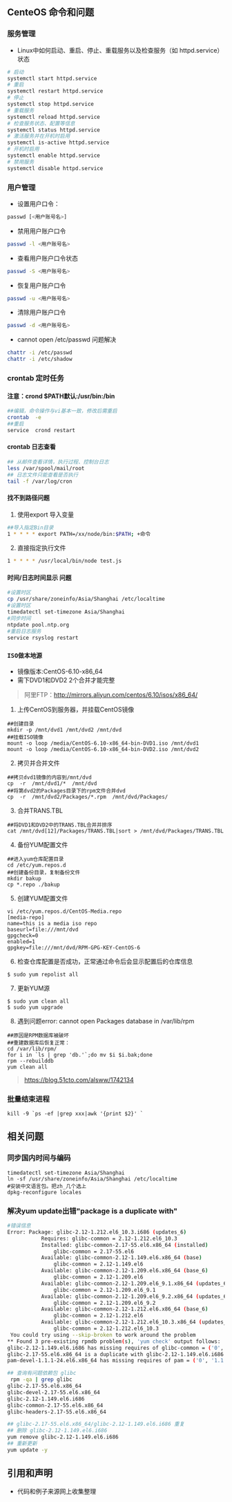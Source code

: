 ## CenteOS 命令和问题
### 服务管理
- Linux中如何启动、重启、停止、重载服务以及检查服务（如 httpd.service）状态 
```bash
# 启动
systemctl start httpd.service
# 重启
systemctl restart httpd.service
# 停止
systemctl stop httpd.service
# 重载服务
systemctl reload httpd.service
# 检查服务状态、配置等信息
systemctl status httpd.service
# 激活服务并在开机时启用
systemctl is-active httpd.service
# 开机时启用
systemctl enable httpd.service
# 禁用服务
systemctl disable httpd.service
```

### 用户管理

- 设置用户口令：
```bash
passwd [<用户账号名>]
```

- 禁用用户账户口令
```bash
passwd -l <用户账号名>
```

- 查看用户账户口令状态
```bash
passwd -S <用户账号名>
```

- 恢复用户账户口令
```bash
passwd -u <用户账号名>
```

- 清除用户账户口令
```bash
passwd -d <用户账号名>
```

- cannot open /etc/passwd 问题解决
```bash
chattr -i /etc/passwd
chattr -i /etc/shadow
```

### crontab 定时任务
#### 注意：crond $PATH默认:/usr/bin:/bin
```bash
##编辑，命令操作与vi基本一致，修改后需重启
crontab  -e
##重启
service  crond restart
```

#### crontab 日志查看
```bash
## 从邮件查看详情，执行过程、控制台日志
less /var/spool/mail/root
## 日志文件只能查看是否执行
tail -f /var/log/cron
```

#### 找不到路径问题
1. 使用export 导入变量
```bash
##导入指定Bin目录
1 * * * * export PATH=/xx/node/bin:$PATH; +命令
```

2. 直接指定执行文件
```bash
1 * * * * /usr/local/bin/node test.js
```

#### 时间/日志时间显示 问题
```bash
#设置时区
cp /usr/share/zoneinfo/Asia/Shanghai /etc/localtime
#设置时区
timedatectl set-timezone Asia/Shanghai
#同步时间
ntpdate pool.ntp.org
#重启日志服务
service rsyslog restart
```

###  `ISO做本地源`
- 镜像版本:CentOS-6.10-x86_64
- 需下DVD1和DVD2 2个合并才能完整
>阿里FTP：http://mirrors.aliyun.com/centos/6.10/isos/x86_64/

1. 上传CentOS到服务器，并挂载CentOS镜像
```shell
##创建目录
mkdir -p /mnt/dvd1 /mnt/dvd2 /mnt/dvd
##挂载ISO镜像
mount -o loop /media/CentOS-6.10-x86_64-bin-DVD1.iso /mnt/dvd1
mount -o loop /media/CentOS-6.10-x86_64-bin-DVD2.iso /mnt/dvd2
```

2. 拷贝并合并文件
```shell
##拷贝dvd1镜像的内容到/mnt/dvd
cp  -r  /mnt/dvd1/*  /mnt/dvd
##将第dvd2的Packages目录下的rpm文件合并dvd
cp  -r  /mnt/dvd2/Packages/*.rpm  /mnt/dvd/Packages/
```

3. 合并TRANS.TBL
```shell
##将DVD1和DVD2中的TRANS.TBL合并并排序
cat /mnt/dvd[12]/Packages/TRANS.TBL|sort > /mnt/dvd/Packages/TRANS.TBL
```

4. 备份YUM配置文件
```shell
##进入yum仓库配置目录
cd /etc/yum.repos.d
##创建备份目录，复制备份文件
mkdir bakup
cp *.repo ./bakup
```

5. 创建YUM配置文件
```shell
vi /etc/yum.repos.d/CentOS-Media.repo
[media-repo]
name=this is a media iso repo
baseurl=file:///mnt/dvd
gpgcheck=0
enabled=1
gpgkey=file:///mnt/dvd/RPM-GPG-KEY-CentOS-6
```

6. 检查仓库配置是否成功，正常通过命令后会显示配置后的仓库信息
```shell
$ sudo yum repolist all
```

7. 更新YUM源
```shell
$ sudo yum clean all
$ sudo yum upgrade
```
8. 遇到问题error: cannot open Packages database in /var/lib/rpm
```shell
##原因是RPM数据库被破坏
##重建数据库后恢复正常：
cd /var/lib/rpm/
for i in `ls | grep 'db.'`;do mv $i $i.bak;done
rpm --rebuilddb
yum clean all
```
>https://blog.51cto.com/alsww/1742134
>

### 批量结束进程
```shell
kill -9 `ps -ef |grep xxx|awk '{print $2}' `
```
 
## 相关问题
### 同步国内时间与编码
```shell
timedatectl set-timezone Asia/Shanghai
ln -sf /usr/share/zoneinfo/Asia/Shanghai /etc/localtime
#安装中文语言包。把zh_几个选上
dpkg-reconfigure locales
```



### 解决yum update出错"package is a duplicate with"

```bash
#错误信息
Error: Package: glibc-2.12-1.212.el6_10.3.i686 (updates_6)
           Requires: glibc-common = 2.12-1.212.el6_10.3
           Installed: glibc-common-2.17-55.el6.x86_64 (installed)
               glibc-common = 2.17-55.el6
           Available: glibc-common-2.12-1.149.el6.x86_64 (base)
               glibc-common = 2.12-1.149.el6
           Available: glibc-common-2.12-1.209.el6.x86_64 (base_6)
               glibc-common = 2.12-1.209.el6
           Available: glibc-common-2.12-1.209.el6_9.1.x86_64 (updates_6)
               glibc-common = 2.12-1.209.el6_9.1
           Available: glibc-common-2.12-1.209.el6_9.2.x86_64 (updates_6)
               glibc-common = 2.12-1.209.el6_9.2
           Available: glibc-common-2.12-1.212.el6.x86_64 (base_6)
               glibc-common = 2.12-1.212.el6
           Available: glibc-common-2.12-1.212.el6_10.3.x86_64 (updates_6)
               glibc-common = 2.12-1.212.el6_10.3
 You could try using --skip-broken to work around the problem
** Found 3 pre-existing rpmdb problem(s), 'yum check' output follows:
glibc-2.12-1.149.el6.i686 has missing requires of glibc-common = ('0', '2.12', '                                                                                                             1.149.el6')
glibc-2.17-55.el6.x86_64 is a duplicate with glibc-2.12-1.149.el6.i686
pam-devel-1.1.1-24.el6.x86_64 has missing requires of pam = ('0', '1.1.1', '24.e                                                                                                             l6')

## 查询有问题依赖包 glibc
 rpm -qa | grep glibc
glibc-2.17-55.el6.x86_64
glibc-devel-2.17-55.el6.x86_64
glibc-2.12-1.149.el6.i686
glibc-common-2.17-55.el6.x86_64
glibc-headers-2.17-55.el6.x86_64

## glibc-2.17-55.el6.x86_64/glibc-2.12-1.149.el6.i686 重复
## 删除 glibc-2.12-1.149.el6.i686
yum remove glibc-2.12-1.149.el6.i686
## 重新更新 
yum update -y
```

 
## 引用和声明
- 代码和例子来源网上收集整理
